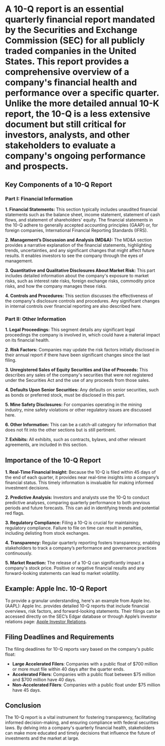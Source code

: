 # A 10-Q report is an essential quarterly financial report mandated by the Securities and Exchange Commission (SEC) for all publicly traded companies in the United States. This report provides a comprehensive overview of a company's financial health and performance over a specific quarter. Unlike the more detailed annual 10-K report, the 10-Q is a less extensive document but still critical for investors, analysts, and other stakeholders to evaluate a company's ongoing performance and prospects.

## Key Components of a 10-Q Report

### Part I: Financial Information
**1. Financial Statements:** 
This section typically includes unaudited financial statements such as the balance sheet, income statement, statement of cash flows, and statement of shareholders' equity. The financial statements in the 10-Q adhere to generally accepted accounting principles (GAAP) or, for foreign companies, International Financial Reporting Standards (IFRS).

**2. Management’s Discussion and Analysis (MD&A):**
The MD&A section provides a narrative explanation of the financial statements, highlighting trends, uncertainties, and any significant changes that might affect future results. It enables investors to see the company through the eyes of management.

**3. Quantitative and Qualitative Disclosures About Market Risk:**
This part includes detailed information about the company's exposure to market risks, such as interest rate risks, foreign exchange risks, commodity price risks, and how the company manages these risks.
  
**4. Controls and Procedures:**
This section discusses the effectiveness of the company's disclosure controls and procedures. Any significant changes in internal controls over financial reporting are also described here.

### Part II: Other Information
**1. Legal Proceedings:**
This segment details any significant legal proceedings the company is involved in, which could have a material impact on its financial health.

**2. Risk Factors:**
Companies may update the risk factors initially disclosed in their annual report if there have been significant changes since the last filing.

**3. Unregistered Sales of Equity Securities and Use of Proceeds:**
This describes any sales of the company's securities that were not registered under the Securities Act and the use of any proceeds from those sales.

**4. Defaults Upon Senior Securities:**
Any defaults on senior securities, such as bonds or preferred stock, must be disclosed in this part.

**5. Mine Safety Disclosures:**
For companies operating in the mining industry, mine safety violations or other regulatory issues are discussed here.

**6. Other Information:**
This can be a catch-all category for information that does not fit into the other sections but is still pertinent.

**7. Exhibits:**
All exhibits, such as contracts, bylaws, and other relevant agreements, are included in this section.

## Importance of the 10-Q Report

**1. Real-Time Financial Insight:**
Because the 10-Q is filed within 45 days of the end of each quarter, it provides near real-time insights into a company’s financial status. This timely information is invaluable for making informed investment decisions.

**2. Predictive Analysis:**
Investors and analysts use the 10-Q to conduct predictive analyses, comparing quarterly performance to both previous periods and future forecasts. This can aid in identifying trends and potential red flags.

**3. Regulatory Compliance:**
Filing a 10-Q is crucial for maintaining regulatory compliance. Failure to file on time can result in penalties, including delisting from stock exchanges.

**4. Transparency:**
Regular quarterly reporting fosters transparency, enabling stakeholders to track a company’s performance and governance practices continuously.

**5. Market Reaction:**
The release of a 10-Q can significantly impact a company's stock price. Positive or negative financial results and any forward-looking statements can lead to market volatility.

## Example: Apple Inc. 10-Q Report
To provide a granular understanding, here's an example from Apple Inc. (AAPL):
Apple Inc. provides detailed 10-Q reports that include financial overviews, risk factors, and forward-looking statements. Their filings can be accessed directly on the SEC’s Edgar database or through Apple’s investor relations page: [Apple Investor Relations](https://investor.apple.com/financials/sec-filings/default.aspx).

## Filing Deadlines and Requirements
The filing deadlines for 10-Q reports vary based on the company's public float:
- **Large Accelerated Filers**: Companies with a public float of $700 million or more must file within 40 days after the quarter ends.
- **Accelerated Filers**: Companies with a public float between $75 million and $700 million have 40 days.
- **Non-Accelerated Filers**: Companies with a public float under $75 million have 45 days.

## Conclusion
The 10-Q report is a vital instrument for fostering transparency, facilitating informed decision-making, and ensuring compliance with federal securities laws. By delving into a company's quarterly financial health, stakeholders can make more educated and timely decisions that influence the future of investments and the market at large.